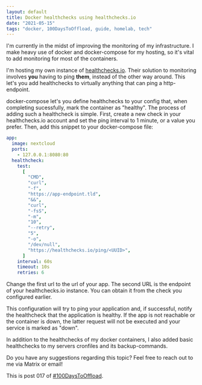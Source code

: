 ```yaml
---
layout: default
title: Docker healthchecks using healthchecks.io
date: "2021-05-15"
tags: "docker, 100DaysToOffload, guide, homelab, tech"
---
```


I'm currently in the midst of improving the monitoring of my infrastructure. I
make heavy use of docker and docker-compose for my hosting, so it's vital to add
monitoring for most of the containers.

I'm hosting my own instance of [healthchecks.io](https://healthchecks.io/).
Their solution to monitoring involves **you** having to ping **them**, instead
of the other way around. This let's you add healthchecks to virtually anything
that can ping a http-endpoint.

docker-compose let's you define healthchecks to your config that, when
completing sucessfully, mark the container as "healthy". The process of adding
such a healthcheck is simple. First, create a new check in your healthchecks.io
account and set the ping interval to 1 minute, or a value you prefer. Then, add
this snippet to your docker-compose file:

```yaml
app:
  image: nextcloud
  ports:
    - 127.0.0.1:8080:80
  healthcheck:
    test:
      [
        "CMD",
        "curl",
        "-f",
        "https://app-endpoint.tld",
        "&&",
        "curl",
        "-fsS",
        "-m",
        "10",
        "--retry",
        "5",
        "-o",
        "/dev/null",
        "https://healthchecks.io/ping/<UUID>",
      ]
    interval: 60s
    timeout: 10s
    retries: 6
```

Change the first url to the url of your app. The second URL is the endpoint of
your healthchecks.io instance. You can obtain it from the check you configured
earlier.

This configuration will try to ping your application and, if successful, notify
the healthcheck that the application is healthy. If the app is not reachable or
the container is down, the latter request will not be executed and your service
is marked as "down".

In addition to the healthchecks of my docker containers, I also added basic
healthchecks to my servers cronfiles and its backup-commands.

Do you have any suggestions regarding this topic? Feel free to reach out to me
via Matrix or email!

This is post 017 of [#100DaysToOffload](https://100daystooffload.com/).
